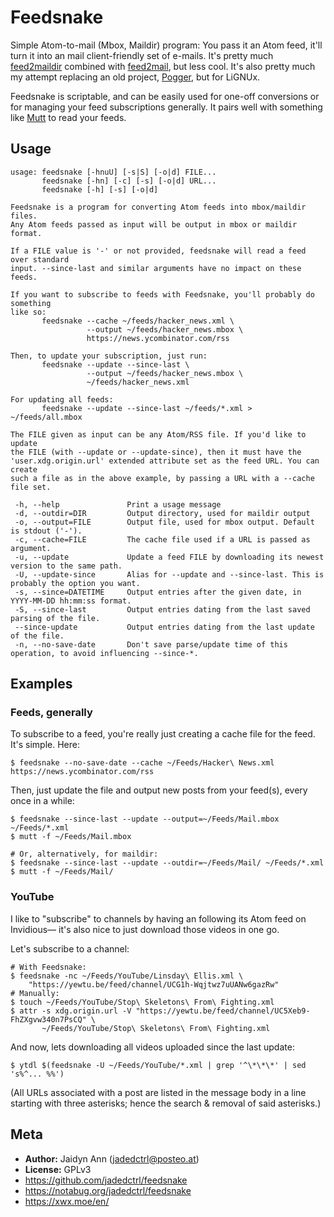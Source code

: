 # Feedsnake
Simple Atom-to-mail (Mbox, Maildir) program: You pass it an Atom feed, it'll turn it into an mail client-friendly set of e-mails. It's pretty much [feed2maildir](https://github.com/sulami/feed2maildir) combined with [feed2mail](https://github.com/vmapps/feed2mail), but less cool. It's also pretty much my attempt replacing an old project, [Pogger](https://github.com/jadedctrl/pogger), but for LiGNUx.

Feedsnake is scriptable, and can be easily used for one-off conversions or for managing your feed subscriptions generally. It pairs well with something like [Mutt](https://duckduckgo.com/l/?uddg=http%3A%2F%2Fwww.mutt.org&rut=bdcef874f2615434d459413d18463f18c41b3dbc415ccba8bdb35b350ac16340) to read your feeds.


## Usage
```
usage: feedsnake [-hnuU] [-s|S] [-o|d] FILE...
       feedsnake [-hn] [-c] [-s] [-o|d] URL...
       feedsnake [-h] [-s] [-o|d]

Feedsnake is a program for converting Atom feeds into mbox/maildir files.
Any Atom feeds passed as input will be output in mbox or maildir format.

If a FILE value is '-' or not provided, feedsnake will read a feed over standard
input. --since-last and similar arguments have no impact on these feeds.

If you want to subscribe to feeds with Feedsnake, you'll probably do something
like so:
       feedsnake --cache ~/feeds/hacker_news.xml \
                 --output ~/feeds/hacker_news.mbox \
                 https://news.ycombinator.com/rss

Then, to update your subscription, just run:
       feedsnake --update --since-last \
                 --output ~/feeds/hacker_news.mbox \
                 ~/feeds/hacker_news.xml

For updating all feeds:
       feedsnake --update --since-last ~/feeds/*.xml > ~/feeds/all.mbox

The FILE given as input can be any Atom/RSS file. If you'd like to update
the FILE (with --update or --update-since), then it must have the
'user.xdg.origin.url' extended attribute set as the feed URL. You can create
such a file as in the above example, by passing a URL with a --cache file set.

 -h, --help               Print a usage message
 -d, --outdir=DIR         Output directory, used for maildir output
 -o, --output=FILE        Output file, used for mbox output. Default is stdout ('-').
 -c, --cache=FILE         The cache file used if a URL is passed as argument.
 -u, --update             Update a feed FILE by downloading its newest version to the same path.
 -U, --update-since       Alias for --update and --since-last. This is probably the option you want.
 -s, --since=DATETIME     Output entries after the given date, in YYYY-MM-DD hh:mm:ss format.
 -S, --since-last         Output entries dating from the last saved parsing of the file.
 --since-update           Output entries dating from the last update of the file.
 -n, --no-save-date       Don't save parse/update time of this operation, to avoid influencing --since-*.
```


## Examples
### Feeds, generally
To subscribe to a feed, you're really just creating a cache file for the feed. It's simple. Here:

`$ feedsnake --no-save-date --cache ~/Feeds/Hacker\ News.xml https://news.ycombinator.com/rss`

Then, just update the file and output new posts from your feed(s), every once in a while:
```
$ feedsnake --since-last --update --output=~/Feeds/Mail.mbox ~/Feeds/*.xml
$ mutt -f ~/Feeds/Mail.mbox

# Or, alternatively, for maildir:
$ feedsnake --since-last --update --outdir=~/Feeds/Mail/ ~/Feeds/*.xml
$ mutt -f ~/Feeds/Mail/
```


### YouTube
I like to "subscribe" to channels by having an following its Atom feed on Invidious— it's also nice to just download those videos in one go.

Let's subscribe to a channel:
```
# With Feedsnake:
$ feedsnake -nc ~/Feeds/YouTube/Linsday\ Ellis.xml \
    "https://yewtu.be/feed/channel/UCG1h-Wqjtwz7uUANw6gazRw"
# Manually:
$ touch ~/Feeds/YouTube/Stop\ Skeletons\ From\ Fighting.xml
$ attr -s xdg.origin.url -V "https://yewtu.be/feed/channel/UC5Xeb9-FhZXgvw340n7PsCQ" \
       ~/Feeds/YouTube/Stop\ Skeletons\ From\ Fighting.xml
```

And now, lets downloading all videos uploaded since the last update:

`$ ytdl $(feedsnake -U ~/Feeds/YouTube/*.xml | grep '^\*\*\*' | sed 's%^... %%')`

(All URLs associated with a post are listed in the message body in a line starting with three asterisks; hence the search & removal of said asterisks.)

## Meta
* **Author:** Jaidyn Ann (jadedctrl@posteo.at)
* **License:** GPLv3
* https://github.com/jadedctrl/feedsnake
* https://notabug.org/jadedctrl/feedsnake
* https://xwx.moe/en/
